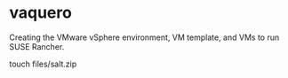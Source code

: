 # vaquero
Creating the VMware vSphere environment, VM template, and VMs to run SUSE Rancher.

touch files/salt.zip
